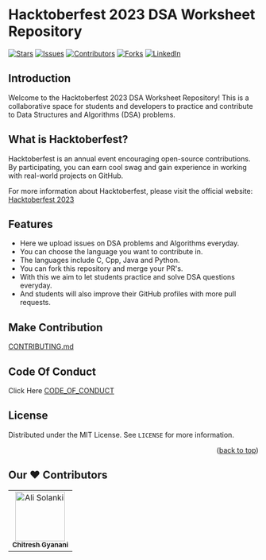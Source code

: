 # Hacktoberfest 2023 DSA Worksheet Repository



[![Stars](https://img.shields.io/github/stars/Chitresh-code/DSA_Worksheet.svg)](https://github.com/Chitresh-code/DSA_Worksheet/stargazers)
[![Issues](https://img.shields.io/github/issues/Chitresh-code/DSA_Worksheet.svg)](https://github.com/Chitresh-code/DSA_Worksheet/issues)
[![Contributors](https://img.shields.io/github/contributors/Chitresh-code/DSA_Worksheet.svg)](https://github.com/Chitresh-code/DSA_Worksheet/graphs/contributors)
[![Forks](https://img.shields.io/github/forks/Chitresh-code/DSA_Worksheet.svg)](https://github.com/Chitresh-code/DSA_Worksheet/network/members)
[![LinkedIn](https://img.shields.io/badge/LinkedIn-Your%20Name-blue)](https://www.linkedin.com/in/chitresh-gyanani-9595a3215/)


## Introduction
Welcome to the Hacktoberfest 2023 DSA Worksheet Repository! This is a collaborative space for students and developers to practice and contribute to Data Structures and Algorithms (DSA) problems.

## What is Hacktoberfest?

Hacktoberfest is an annual event encouraging open-source contributions. By participating, you can earn cool swag and gain experience in working with real-world projects on GitHub.

For more information about Hacktoberfest, please visit the official website: [Hacktoberfest 2023](https://hacktoberfest.digitalocean.com/)


## Features
- Here we upload issues on DSA problems and Algorithms everyday.
- You can choose the language you want to contribute in.
- The languages include C, Cpp, Java and Python.
- You can fork this repository and merge your PR's.
- With this we aim to let students practice and solve DSA questions everyday.
- And students will also improve their GitHub profiles with more pull requests.


## Make Contribution
[CONTRIBUTING.md](https://github.com/Chitresh-code/DSA_Worksheet/blob/main/CONTRIBUTING.md)


## Code Of Conduct

Click Here [CODE_OF_CONDUCT](https://www.contributor-covenant.org/)





<!-- LICENSE -->
## License

Distributed under the MIT License. See `LICENSE` for more information.

<p align="right">(<a href="#readme-top">back to top</a>)</p>



## Our ♥️ Contributors

<table>
    <tbody>
        <tr>
            <td align="center">
                <a href="https://alisolanki.com/">
                    <img src="https://lh3.googleusercontent.com/a/ACg8ocJmT-5SrkJFTrkm6TjbwXNjqIwLpHXnAsOHjq_oxM-F02A2=s288-c-no" width="100px;" alt="Ali Solanki"/>
                    <br />
                    <sub><b>Chitresh Gyanani</b></sub>
                </a> 
            </td>
        </tr>
    </tbody>
</table>
